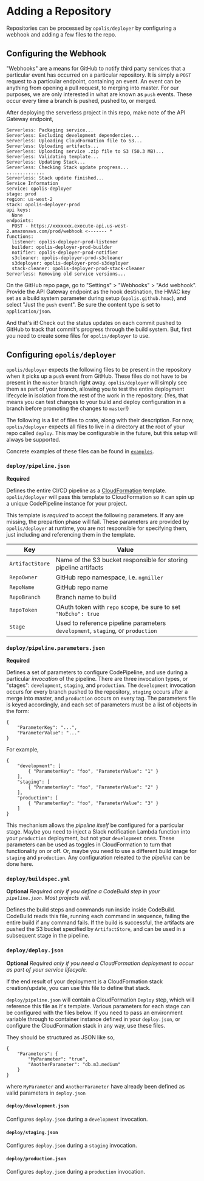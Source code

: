 Adding a Repository
===================

Repositories can be processed by `opolis/deployer` by configuring a webhook and adding a few files to the repo.

## Configuring the Webhook

"Webhooks" are a means for GitHub to notify third party services that a particular event has occurred on a particular
repository. It is simply a `POST` request to a particular endpoint, containing an event. An event can be anything from
opening a pull request, to merging into master. For our purposes, we are only interested in what are known
as `push` events. These occur every time a branch is pushed, pushed to, or merged.

After deploying the serverless project in this repo, make note of the API Gateway endpoint,

```
Serverless: Packaging service...
Serverless: Excluding development dependencies...
Serverless: Uploading CloudFormation file to S3...
Serverless: Uploading artifacts...
Serverless: Uploading service .zip file to S3 (50.3 MB)...
Serverless: Validating template...
Serverless: Updating Stack...
Serverless: Checking Stack update progress...
..............
Serverless: Stack update finished...
Service Information
service: opolis-deployer
stage: prod
region: us-west-2
stack: opolis-deployer-prod
api keys:
  None
endpoints:
  POST - https://xxxxxxx.execute-api.us-west-2.amazonaws.com/prod/webhook <------- *
functions:
  listener: opolis-deployer-prod-listener
  builder: opolis-deployer-prod-builder
  notifier: opolis-deployer-prod-notifier
  s3cleaner: opolis-deployer-prod-s3cleaner
  s3deployer: opolis-deployer-prod-s3deployer
  stack-cleaner: opolis-deployer-prod-stack-cleaner
Serverless: Removing old service versions...
```

On the GitHub repo page, go to "Settings" > "Webhooks" > "Add webhook". Provide the API Gateway endpoint as the hook
destination, the HMAC key set as a build system parameter during setup (`opolis.github.hmac`),
and select "Just the `push` event". Be sure the content type is set to `application/json`.

And that's it! Check out the status updates on each commit pushed to GitHub to track that commit's
progress through the build system. But, first you need to create some files for `opolis/deployer` to use.

## Configuring `opolis/deployer`

`opolis/deployer` expects the following files to be present in the repository when it picks up
a `push` event from GitHub. These files do not have to be present in the `master` branch right away. `opolis/deployer`
will simply see them as part of your branch, allowing you to test the entire deployment lifecycle in isolation
from the rest of the work in the repository. (Yes, that means you can test changes to your build and deploy
configuration in a branch before promoting the changes to `master`!)

The following is a list of files to crate, along with their description. For now, `opolis/deployer` expects all files to live
in a directory at the root of your repo called `deploy`. This may be configurable in the future, but this
setup will always be supported.

Concrete examples of these files can be found in [`examples`](examples.md).

### `deploy/pipeline.json`

**Required**

Defines the entire CI/CD pipeline as a
[CloudFormation](https://docs.aws.amazon.com/AWSCloudFormation/latest/UserGuide/Welcome.html) template. `opolis/deployer`
will pass this template to CloudFormation so it can spin up a unique CodePipeline instance for your project.

This template is *required* to accept the following parameters. If any are missing, the prepartion phase
will fail. These parameters are provided by `opolis/deployer` at runtime, you are not responsible for specifying them,
just including and referencing them in the template.

|Key|Value|
|---|-----|
|`ArtifactStore`|Name of the S3 bucket responsible for storing pipeline artifacts|
|`RepoOwner`|GitHub repo namespace, i.e. `ngmiller`|
|`RepoName`|GitHub repo name|
|`RepoBranch`|Branch name to build|
|`RepoToken`|OAuth token with `repo` scope, be sure to set `"NoEcho": true`|
|`Stage`|Used to reference pipeline parameters `development`, `staging`, or `production`|

### `deploy/pipeline.parameters.json`

**Required**

Defines a set of parameters to configure CodePipeline, and use during a particular _invocation_ of the pipeline.
There are three invocation types, or "stages": `development`, `staging`, and `production`. The `development` invocation
occurs for every branch pushed to the repository, `staging` occurs after a merge into master, and `production` occurs
on every tag. The parameters file is keyed accordingly, and each set of parameters must be a list of objects in the form:

```
{
    "ParameterKey": "...",
    "ParameterValue": "..."
}
```

For example,

```
{
    "development": [
        { "ParameterKey": "foo", "ParameterValue": "1" }
    ],
    "staging": [
        { "ParameterKey": "foo", "ParameterValue": "2" }
    ],
    "production": [
        { "ParameterKey": "foo", "ParameterValue": "3" }
    ]
}
```

This mechanism allows the _pipeline itself_ be configured for a particular stage. Maybe you need to inject a Slack
notification Lambda function into your `production` deployment, but not your `development` ones. These parameters
can be used as toggles in CloudFormation to turn that functionality on or off. Or, maybe you need to use a different
build image for `staging` and `production`. Any configuration releated to the _pipeline_ can be done here.

### `deploy/buildspec.yml`

**Optional** _Required only if you define a CodeBuild step in your `pipeline.json`. Most projects will._

Defines the build steps and commands run inside inside CodeBuild. CodeBuild reads this file, running each command in
sequence, failing the entire build if any command fails. If the build is successful, the artifacts are pushed the S3
bucket specified by `ArtifactStore`, and can be used in a subsequent stage in the pipeline.

### `deploy/deploy.json`

**Optional** _Required only if you need a CloudFormation deployment to occur as part of your service lifecycle._

If the end result of your deployment is a CloudFormation stack creation/update, you can use this file
to define that stack.

`deploy/pipeline.json` will contain a CloudFormation `Deploy` step, which will reference this file as it's
template. Various parameters for each stage can be configured with the files below. If you need to pass an environment
variable through to container instance defined in your `deploy.json`, or configure the CloudFormation stack
in any way, use these files.

They should be structured as JSON like so,

```
{
    "Parameters": {
        "MyParameter": "true",
        "AnotherParameter": "db.m3.medium"
    }
}
```

where `MyParameter` and `AnotherParameter` have already been defined as valid parameters in `deploy.json`

#### `deploy/development.json`

Configures `deploy.json` during a `development` invocation.

#### `deploy/staging.json`

Configures `deploy.json` during a `staging` invocation.

#### `deploy/production.json`

Configures `deploy.json` during a `production` invocation.
